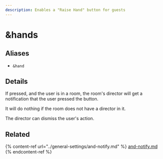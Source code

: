 ```yaml
---
description: Enables a "Raise Hand" button for guests
---
```


# \&hands

## Aliases

* `&hand`

## Details

If pressed, and the user is in a room, the room's director will get a notification that the user pressed the button.

It will do nothing if the room does not have a director in it.

The director can dismiss the user's action.

## Related

{% content-ref url="../general-settings/and-notify.md" %}
[and-notify.md](../general-settings/and-notify.md)
{% endcontent-ref %}
